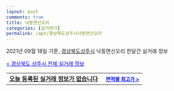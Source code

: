```yaml
---
layout: post
comments: true
title: 낙동면신오리
categories: [실거래가]
permalink: /apt/경상북도상주시낙동면신오리
---
```


2021년 09월 18일 기준, <a href="/apt/경상북도상주시">경상북도상주시</a> 낙동면신오리 한달간 실거래 정보

<a style="color: blue;" href="/apt/경상북도상주시">< 경상북도 상주시 전체 실거래 정보</a>
<!---- start ---->
<table>
  <tr>
    <td colspan="4" style="font-weight: bold;"><a href="/apt/경상북도상주시낙동면신오리{name_without_space}">오늘 등록된 실거래 정보가 없습니다</a> &nbsp;&nbsp;&nbsp; <a style="color: blue; font-size: smaller;" href="/apt/경상북도상주시낙동면신오리{name_without_space}">면적별 최고가 ></a></td>
  </tr>
    
</table>
<!---- end ---->
    